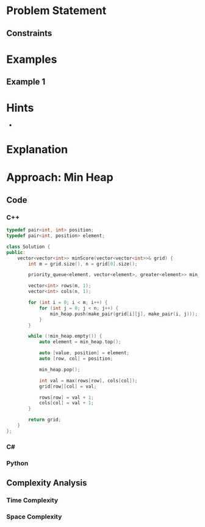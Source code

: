 
# Problem Statement

## Constraints

# Examples
## Example 1
# Hints
- 
# Explanation

# Approach: Min Heap

## Code
### C++
```cpp
typedef pair<int, int> position;
typedef pair<int, position> element;

class Solution {
public:
    vector<vector<int>> minScore(vector<vector<int>>& grid) {
        int m = grid.size(), n = grid[0].size();

        priority_queue<element, vector<element>, greater<element>> min_heap;

        vector<int> rows(m, 1);
        vector<int> cols(n, 1);

        for (int i = 0; i < m; i++) {
            for (int j = 0; j < n; j++) {
                min_heap.push(make_pair(grid[i][j], make_pair(i, j)));
            }
        }

        while (!min_heap.empty()) {
            auto element = min_heap.top();

            auto [value, position] = element;
            auto [row, col] = position;

            min_heap.pop();

            int val = max(rows[row], cols[col]);
            grid[row][col] = val;

            rows[row] = val + 1;
            cols[col] = val + 1;
        }

        return grid;
    }
};
```
### C\#
### Python
## Complexity Analysis
### Time Complexity

### Space Complexity
